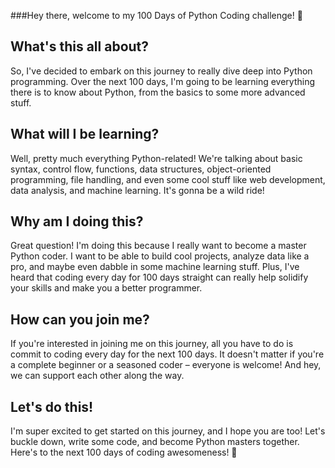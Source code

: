 

###Hey there, welcome to my 100 Days of Python Coding challenge! 🐍

## What's this all about?
So, I've decided to embark on this journey to really dive deep into Python programming. Over the next 100 days, I'm going to be learning everything there is to know about Python, from the basics to some more advanced stuff.

## What will I be learning?
Well, pretty much everything Python-related! We're talking about basic syntax, control flow, functions, data structures, object-oriented programming, file handling, and even some cool stuff like web development, data analysis, and machine learning. It's gonna be a wild ride!

## Why am I doing this?
Great question! I'm doing this because I really want to become a master Python coder. I want to be able to build cool projects, analyze data like a pro, and maybe even dabble in some machine learning stuff. Plus, I've heard that coding every day for 100 days straight can really help solidify your skills and make you a better programmer.

## How can you join me?
If you're interested in joining me on this journey, all you have to do is commit to coding every day for the next 100 days. It doesn't matter if you're a complete beginner or a seasoned coder – everyone is welcome! And hey, we can support each other along the way.

## Let's do this!
I'm super excited to get started on this journey, and I hope you are too! Let's buckle down, write some code, and become Python masters together. Here's to the next 100 days of coding awesomeness! 🚀
